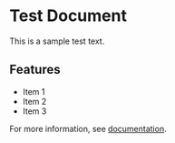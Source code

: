 # Test Document

This is a sample test text.

## Features
- Item 1
- Item 2
- Item 3

For more information, see [documentation](#).